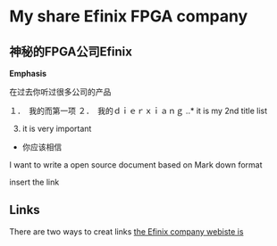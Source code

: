 # My share Efinix FPGA company
## 神秘的FPGA公司Efinix

__Emphasis__

在过去你听过很多公司的产品

１．　我的而第一项
２．　我的ｄｉｅｒｘｉａｎｇ
..*  it is my 2nd title list

3. it is very important

* 你应该相信

I want to write a open source document based on Mark down format

insert the link 

## Links

There are two ways to creat links
[the Efinix company webiste is ](http://efinixinc.com)
